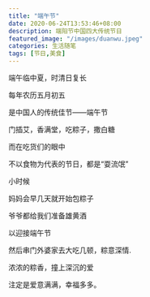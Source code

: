 ```yaml
---
title: "端午节"
date: 2020-06-24T13:53:46+08:00
description: 端阳节中国四大传统节日
featured_image: "/images/duanwu.jpeg"
categories: 生活随笔
tags: [节日,美食]
---
```


端午临中夏，时清日复长

每年农历五月初五

是中国人的传统佳节——端午节

门插艾，香满堂，吃粽子，撒白糖

而在吃货们的眼中

不以食物为代表的节日，都是“耍流氓”

小时候

妈妈会早几天就开始包粽子

爷爷都给我们准备雄黄酒

以迎接端午节

然后串门外婆家去大吃几顿，粽意深情.

浓浓的粽香，撞上深沉的爱

注定是爱意满满，幸福多多。
